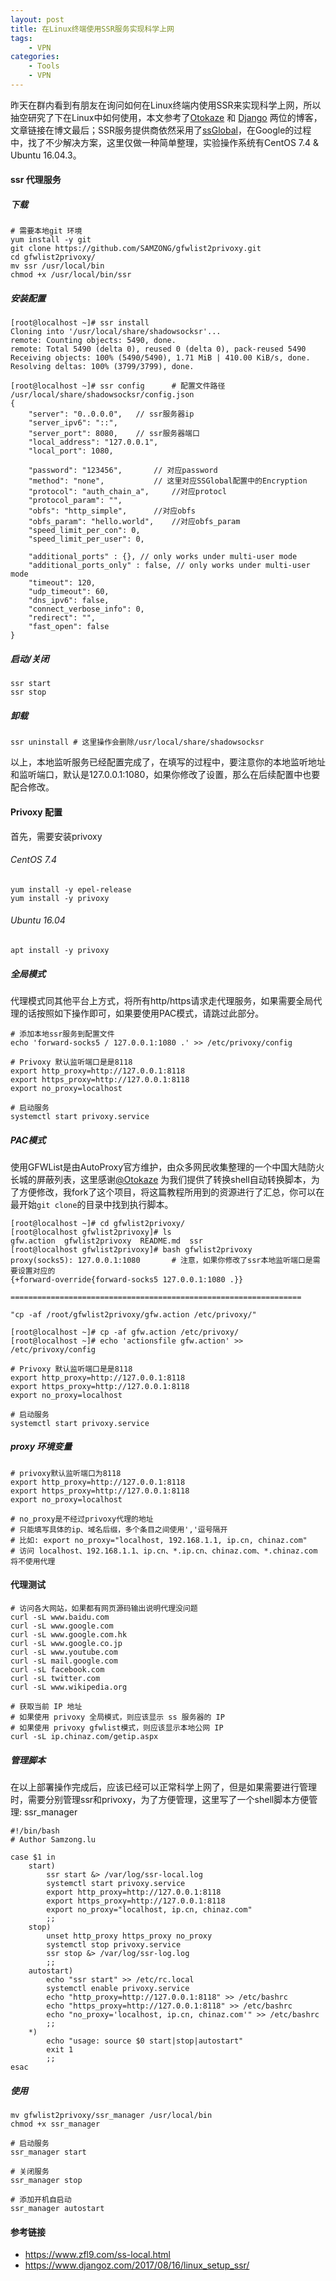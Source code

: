 ```yaml
---
layout: post
title: 在Linux终端使用SSR服务实现科学上网
tags: 
    - VPN
categories: 
    - Tools
    - VPN
---
```



昨天在群内看到有朋友在询问如何在Linux终端内使用SSR来实现科学上网，所以抽空研究了下在Linux中如何使用，本文参考了[Otokaze](https://www.zfl9.com/) 和 [Django](https://www.djangoz.com) 两位的博客，文章链接在博文最后；SSR服务提供商依然采用了[ssGlobal](http://ssglobal.co/wp)，在Google的过程中，找了不少解决方案，这里仅做一种简单整理，实验操作系统有CentOS 7.4 & Ubuntu 16.04.3。

#### ssr 代理服务

##### 下载

```shell
# 需要本地git 环境
yum install -y git
git clone https://github.com/SAMZONG/gfwlist2privoxy.git
cd gfwlist2privoxy/
mv ssr /usr/local/bin
chmod +x /usr/local/bin/ssr
```

##### 安装配置

```shell
[root@localhost ~]# ssr install
Cloning into '/usr/local/share/shadowsocksr'...
remote: Counting objects: 5490, done.
remote: Total 5490 (delta 0), reused 0 (delta 0), pack-reused 5490
Receiving objects: 100% (5490/5490), 1.71 MiB | 410.00 KiB/s, done.
Resolving deltas: 100% (3799/3799), done.

[root@localhost ~]# ssr config 		# 配置文件路径 /usr/local/share/shadowsocksr/config.json
{
    "server": "0..0.0.0",	// ssr服务器ip
    "server_ipv6": "::",
    "server_port": 8080,	// ssr服务器端口
    "local_address": "127.0.0.1",
    "local_port": 1080,

    "password": "123456",		// 对应password
    "method": "none",			// 这里对应SSGlobal配置中的Encryption
    "protocol": "auth_chain_a",		//对应protocl
    "protocol_param": "",
    "obfs": "http_simple",		//对应obfs
    "obfs_param": "hello.world",	//对应obfs_param
    "speed_limit_per_con": 0,
    "speed_limit_per_user": 0,

    "additional_ports" : {}, // only works under multi-user mode
    "additional_ports_only" : false, // only works under multi-user mode
    "timeout": 120,
    "udp_timeout": 60,
    "dns_ipv6": false,
    "connect_verbose_info": 0,
    "redirect": "",
    "fast_open": false
}
```

##### 启动/关闭

```shell
ssr start
ssr stop 
```

##### 卸载

```shell
ssr uninstall # 这里操作会删除/usr/local/share/shadowsocksr
```


以上，本地监听服务已经配置完成了，在填写的过程中，要注意你的本地监听地址和监听端口，默认是127.0.0.1:1080，如果你修改了设置，那么在后续配置中也要配合修改。


#### Privoxy 配置

首先，需要安装privoxy

###### CentOS 7.4

```shell
yum install -y epel-release
yum install -y privoxy
```

###### Ubuntu 16.04

```shell
apt install -y privoxy
```


##### 全局模式

代理模式同其他平台上方式，将所有http/https请求走代理服务，如果需要全局代理的话按照如下操作即可，如果要使用PAC模式，请跳过此部分。

```shell
# 添加本地ssr服务到配置文件
echo 'forward-socks5 / 127.0.0.1:1080 .' >> /etc/privoxy/config

# Privoxy 默认监听端口是是8118
export http_proxy=http://127.0.0.1:8118
export https_proxy=http://127.0.0.1:8118
export no_proxy=localhost

# 启动服务
systemctl start privoxy.service
```


##### PAC模式

使用GFWList是由AutoProxy官方维护，由众多网民收集整理的一个中国大陆防火长城的屏蔽列表，这里感谢[@Otokaze](https://www.zfl9.com/) 为我们提供了转换shell自动转换脚本，为了方便修改，我fork了这个项目，将这篇教程所用到的资源进行了汇总，你可以在最开始`git clone`的目录中找到执行脚本。

```shell
[root@localhost ~]# cd gfwlist2privoxy/
[root@localhost gfwlist2privoxy]# ls
gfw.action  gfwlist2privoxy  README.md  ssr
[root@localhost gfwlist2privoxy]# bash gfwlist2privoxy
proxy(socks5): 127.0.0.1:1080		# 注意，如果你修改了ssr本地监听端口是需要设置对应的
{+forward-override{forward-socks5 127.0.0.1:1080 .}}

=================================================================

"cp -af /root/gfwlist2privoxy/gfw.action /etc/privoxy/"

[root@localhost ~]# cp -af gfw.action /etc/privoxy/
[root@localhost ~]# echo 'actionsfile gfw.action' >> /etc/privoxy/config

# Privoxy 默认监听端口是是8118
export http_proxy=http://127.0.0.1:8118
export https_proxy=http://127.0.0.1:8118
export no_proxy=localhost

# 启动服务
systemctl start privoxy.service
```


##### proxy 环境变量

```shell
# privoxy默认监听端口为8118
export http_proxy=http://127.0.0.1:8118
export https_proxy=http://127.0.0.1:8118
export no_proxy=localhost

# no_proxy是不经过privoxy代理的地址
# 只能填写具体的ip、域名后缀，多个条目之间使用','逗号隔开
# 比如: export no_proxy="localhost, 192.168.1.1, ip.cn, chinaz.com"
# 访问 localhost、192.168.1.1、ip.cn、*.ip.cn、chinaz.com、*.chinaz.com 将不使用代理
```


#### 代理测试

```shell
# 访问各大网站，如果都有网页源码输出说明代理没问题
curl -sL www.baidu.com
curl -sL www.google.com
curl -sL www.google.com.hk
curl -sL www.google.co.jp
curl -sL www.youtube.com
curl -sL mail.google.com
curl -sL facebook.com
curl -sL twitter.com
curl -sL www.wikipedia.org

# 获取当前 IP 地址
# 如果使用 privoxy 全局模式，则应该显示 ss 服务器的 IP
# 如果使用 privoxy gfwlist模式，则应该显示本地公网 IP
curl -sL ip.chinaz.com/getip.aspx
```


##### 管理脚本

在以上部署操作完成后，应该已经可以正常科学上网了，但是如果需要进行管理时，需要分别管理ssr和privoxy，为了方便管理，这里写了一个shell脚本方便管理: ssr_manager

```shell
#!/bin/bash
# Author Samzong.lu

case $1 in
	start)
		ssr start &> /var/log/ssr-local.log
		systemctl start privoxy.service
		export http_proxy=http://127.0.0.1:8118
		export https_proxy=http://127.0.0.1:8118
		export no_proxy="localhost, ip.cn, chinaz.com"
		;;
	stop)
		unset http_proxy https_proxy no_proxy
		systemctl stop privoxy.service
		ssr stop &> /var/log/ssr-log.log
		;;
	autostart)
		echo "ssr start" >> /etc/rc.local
		systemctl enable privoxy.service
		echo "http_proxy=http://127.0.0.1:8118" >> /etc/bashrc
		echo "https_proxy=http://127.0.0.1:8118" >> /etc/bashrc
		echo "no_proxy='localhost, ip.cn, chinaz.com'" >> /etc/bashrc
		;;
	*)
		echo "usage: source $0 start|stop|autostart"
		exit 1
		;;
esac
```

##### 使用

```shell
mv gfwlist2privoxy/ssr_manager /usr/local/bin
chmod +x ssr_manager

# 启动服务
ssr_manager start

# 关闭服务
ssr_manager stop 

# 添加开机自启动
ssr_manager autostart
```

#### 参考链接

* https://www.zfl9.com/ss-local.html
* https://www.djangoz.com/2017/08/16/linux_setup_ssr/

